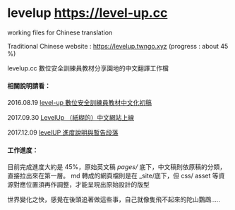# levelup https://level-up.cc 
working files for Chinese  translation

Traditional Chinese website : https://levelup.twngo.xyz (progress : about 45 %)

levelup.cc 數位安全訓練員教材分享園地的中文翻譯工作檔

#### 相關說明請看：
2016.08.19 [level-up 數位安全訓練員教材中文化初稿](http://self.jxtsai.info/2016/08/level-up.html)

2017.09.30 [LevelUp （紙糊的）中文網站上線](https://blog.jxtsai.info/2017/09/30/levelup/)

2017.12.09 [levelUP 進度說明與暫告段落](https://levelup.twngo.xyz/levelup/update/2017/12/09/update.html)

#### 工作進度：
目前完成進度大約是 45%，原始英文稿 _pages/_ 底下，中文稿則依原稿的分類，直接拉出來在第一層。
md  轉成的網頁檔則是在 _site/底下，但 css/ asset 等資源對應位置須再作調整，才能呈現出原始設計的版型

世界變化之快，感覺在後頭追著做這些事，自己就像隻飛不起來的陀山鸚鵡..... 
